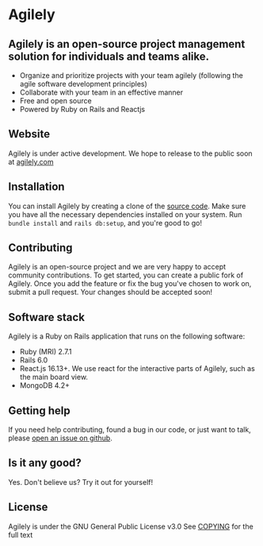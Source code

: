 # Agilely

## Agilely is an open-source project management solution for individuals and teams alike.

- Organize and prioritize projects with your team agilely (following the agile software development principles)
- Collaborate with your team in an effective manner
- Free and open source
- Powered by Ruby on Rails and Reactjs

## Website

Agilely is under active development. We hope to release to the public soon at [agilely.com](https://agilely.com/)

## Installation

You can install Agilely by creating a clone of the [source code](https://github.com/redline-gh/agilely). Make sure you have all the necessary dependencies installed on your system. Run `bundle install` and `rails db:setup`, and you're good to go!

## Contributing

Agilely is an open-source project and we are very happy to accept community contributions. To get started, you can create a public fork of Agilely. Once you add the feature or fix the bug you've chosen to work on, submit a pull request. Your changes should be accepted soon!

## Software stack

Agilely is a Ruby on Rails application that runs on the following software:

- Ruby (MRI) 2.7.1
- Rails 6.0
- React.js 16.13+. We use react for the interactive parts of Agilely, such as the main board view.
- MongoDB 4.2+

## Getting help

If you need help contributing, found a bug in our code, or just want to talk, please [open an issue on github](https://github.com/redline-gh/agilely/issues/new).

## Is it any good?

Yes. Don't believe us? Try it out for yourself!

## License

Agilely is under the GNU General Public License v3.0
See [COPYING](https://github.com/redline-gh/agilely/blob/master/COPYING.md) for the full text
